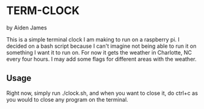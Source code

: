 # TERM-CLOCK
by Aiden James

This is a simple terminal clock I am making to run on a raspberry pi. I decided on a bash script because I can't imagine not being able to run it on something I want it to run on. For now it gets the weather in Charlotte, NC every four hours. I may add some flags for different areas with the weather.

## Usage
Right now, simply run ./clock.sh, and when you want to close it, do ctrl+c as you would to close any program on the terminal.

